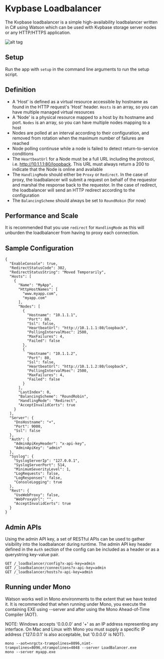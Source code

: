 # Kvpbase Loadbalancer

The Kvpbase loadbalancer is a simple high-availability loadbalancer written in C# using Watson which can be used with Kvpbase storage server nodes or any HTTP/HTTPS application.

![alt tag](https://github.com/maraudersoftware/LoadBalancer/blob/master/assets/diagram.png)

## Setup
Run the app with ```setup``` in the command line arguments to run the setup script.

## Definition
- A 'Host' is defined as a virtual resource accessible by hostname as found in the HTTP request's 'Host' header.  ```Hosts``` is an array, so you can have multiple managed virtual resources
- A 'Node' is a physical resource mapped to a host by its hostname and port.  ```Nodes``` is an array, so you can have multiple nodes mapping to a host
- Nodes are polled at an interval according to their configuration, and removed from rotation when the maximum number of failures are reached
- Node polling continuse while a node is failed to detect return-to-service conditions
- The ```HeartbeatUrl``` for a Node must be a full URL including the protocol, i.e. http://10.1.1.1:80/loopback.  This URL must always return a 200 to indicate that the Node is online and available
- The ```HandlingMode``` should either be ```Proxy``` or ```Redirect```.  In the case of proxy, the loadbalancer will submit a request on behalf of the requestor and marshal the response back to the requestor.  In the case of redirect, the loadbalancer will send an HTTP redirect according to the configuration
- The ```BalancingScheme``` should always be set to ```RoundRobin``` (for now)
 
## Performance and Scale
It is recommended that you use ```redirect``` for ```HandlingMode``` as this will unburden the loadbalancer from having to proxy each connection.

## Sample Configuration
```
{
  "EnableConsole": true,
  "RedirectStatusCode": 302,
  "RedirectStatusString": "Moved Temporarily",
  "Hosts": [
    {
      "Name": "MyApp",
      "HttpHostNames": [
        "www.myapp.com",
        "myapp.com"
      ],
      "Nodes": [
        {
          "Hostname": "10.1.1.1",
          "Port": 80,
          "Ssl": false,
          "HeartbeatUrl": "http://10.1.1.1:80/loopback",
          "PollingIntervalMsec": 2500,
          "MaxFailures": 4,
          "Failed": false
        },
        {
          "Hostname": "10.1.1.2",
          "Port": 80,
          "Ssl": false,
          "HeartbeatUrl": "http://10.1.1.2:80/loopback",
          "PollingIntervalMsec": 2500,
          "MaxFailures": 4,
          "Failed": false
        }
      ],
      "LastIndex": 0,
      "BalancingScheme": "RoundRobin",
      "HandlingMode": "Redirect",
      "AcceptInvalidCerts": true
    }
  ],
  "Server": {
    "DnsHostname": "+",
    "Port": 9000,
    "Ssl": false
  },
  "Auth": {
    "AdminApiKeyHeader": "x-api-key",
    "AdminApiKey": "admin"
  },
  "Syslog": {
    "SyslogServerIp": "127.0.0.1",
    "SyslogServerPort": 514,
    "MinimumSeverityLevel": 1,
    "LogRequests": false,
    "LogResponses": false,
    "ConsoleLogging": true
  },
  "Rest": {
    "UseWebProxy": false,
    "WebProxyUrl": "",
    "AcceptInvalidCerts": true
  }
}

```

## Admin APIs
Using the admin API key, a set of RESTful APIs can be used to gather visibility into the loadbalancer during runtime.  The admin API key header defined in the ```Auth``` section of the config can be included as a header or as a querystring key-value pair.
```
GET /_loadbalancer/config?x-api-key=admin
GET /_loadbalancer/connections?x-api-key=admin
GET /_loadbalancer/hosts?x-api-key=admin
```

## Running under Mono
Watson works well in Mono environments to the extent that we have tested it. It is recommended that when running under Mono, you execute the containing EXE using --server and after using the Mono Ahead-of-Time Compiler (AOT).

NOTE: Windows accepts '0.0.0.0' and '+' as an IP address representing any interface.  On Mac and Linux with Mono you must supply a specific IP address ('127.0.0.1' is also acceptable, but '0.0.0.0' is NOT).

```
mono --aot=nrgctx-trampolines=8096,nimt-trampolines=8096,ntrampolines=4048 --server LoadBalancer.exe
mono --server myapp.exe
```
